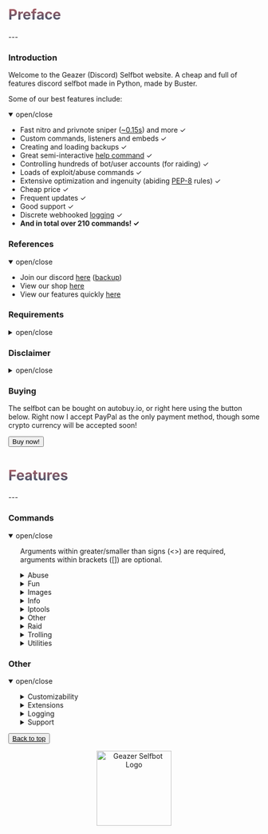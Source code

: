 <head>
    <script src="https://autobuy.io/js/embed.min.js"></script>
    <link rel="shortcut icon" href="favicon.ico" type="image/x-icon"/>
    <meta property="og:image" content="https://i.imgur.com/shO8dws.png"/>
</head>

<h1 name="top" style="background: -webkit-linear-gradient(#c45e62, #28526d); -webkit-background-clip: text; -webkit-text-fill-color: transparent;">Preface</h1>
---

<h3 name="introduction">Introduction</h3>
Welcome to the Geazer (Discord) Selfbot website. A cheap and full of features discord selfbot made in Python, made by Buster.

Some of our best features include:
<details open>
<summary>open/close</summary>
    <ul>
        <li> Fast nitro and privnote sniper (<a target="_blank" title="Snipe speeds" href="https://i.imgur.com/GZ8uR5W.png">~0.15s</a>) and more ✓ </li>
        <li> Custom commands, listeners and embeds ✓ </li>
        <li> Creating and loading backups ✓ </li>
        <li> Great semi-interactive <a target="_blank" title="Help command screenshots" href="https://imgur.com/a/MRppIAw">help command</a> ✓ </li>
        <li> Controlling hundreds of bot/user accounts (for raiding) ✓ </li>
        <li> Loads of exploit/abuse commands ✓ </li>
        <li> Extensive optimization and ingenuity (abiding <a target="_blank" title="PEP-8 definition" href="https://www.python.org/dev/peps/pep-0008/">PEP-8</a> rules) ✓ </li>
        <li> Cheap price ✓ </li>
        <li> Frequent updates ✓ </li>
        <li> Good support ✓ </li>
        <li> Discrete webhooked <a target="_blank" title="Webhook logging screenshot" href="https://i.imgur.com/8uR38X2.png">logging</a> ✓ </li>
        <li> <b>And in total over 210 commands! ✓</b> </li>
    </ul>
</details>

<h3 name="references">References</h3>
<details open>
<summary>open/close</summary>
    <ul>
        <li> Join our discord <a target="_blank" title="Support, suggestions, questions and more" href="https://discord.gg/ZGrYnNB">here</a> (<a target="_blank" title="Support, suggestions, questions and more" href="https://discord.gg/22fZqtp">backup</a>)</li>
        <li> View our shop <a target="_blank" title="My autobuy.io shop" href="https://autobuy.io/@Geazer-Selfbot/Product/a2bb2869-46d4-48af-8f49-08d842cf9dbd">here</a> </li>
        <li> View our features quickly <a target="_blank" title="Clear pastebin listing of commands" href="https://pastebin.com/raw/7f4RHTeH">here</a> </li>
    </ul>
</details>

<h3 name="requirements">Requirements</h3>
<details>
<summary>open/close</summary>
    <ul>
        <li>Python: <a target="_blank" title="Direct Python install" href="https://www.python.org/ftp/python/3.8.5/python-3.8.5-amd64.exe">Python 3.8.5</a> </li>
        <li>OS: Windows 10 (64-bit), Linux distro, MacOS </li>
        <li>Having joined <a target="_blank" title="Invite to our Discord" href="https://discord.gg/ZGrYnNB">our discord</a> </li>
        <li>Having an activation code (can be obtained after buying), is based on your HWID</li>
    </ul>
</details>

<h3 name="disclaimer">Disclaimer</h3>
<details>
<summary>open/close</summary>
    <ul>
    <li> Using a selfbot is <b>against</b> Discord's <a target="_blank" title="Discord article on Selfbots" href="https://support.discord.com/hc/en-us/articles/115002192352-Automated-user-accounts-">TOS</a>. Though I have made this selfbot very <b>discrete</b> by logging into a 
separate channel, and giving the option to disable embeds. You will <b>not</b> be banned,
    <b>unless</b> you get <b>reported with proof</b> (e.g screen of embed/you saying you used abusive commands). </li>
    </ul>
</details>

<h3 name="buying">Buying</h3>
The selfbot can be bought on autobuy.io, or right here using the button below. Right now I accept PayPal as the only payment method, though some crypto currency will be accepted soon!

<button class="button button" data-autobuy-product="a2bb2869-46d4-48af-8f49-08d842cf9dbd">Buy now!</button>

<h1 name="features" style="background: -webkit-linear-gradient(#c45e62, #28526d); -webkit-background-clip: text; -webkit-text-fill-color: transparent;">Features</h1>
---

<h3>Commands</h3>

<details open>
<summary> open/close </summary>
    <ul>
    <p> Arguments within greater/smaller than signs (<>) are required, arguments within brackets ([]) are optional. </p>
        <details>
        <summary> Abuse </summary>
        <ul>
        <p> Category with all abuse commands, these include discord exploits and should be used with caution </p>
            <li> channeloutage ⟶  Will send a load of emotes in a message that causes the reader to crash/lag </li>
            <li> charbypass ⟶  Will send a ~6000 char long message </li>
            <li> spamhelp ⟶  Spams the official help message in different languages to &lt;channel&gt; in &lt;guildid&gt; </li>
            <li> glitchdescription ⟶  Will glitch a channels topic/description by using a weird link </li>
            <li> maskmsg ⟶  Will hide a message inside another message. The last word will be the hidden word/link/mention etc </li>
            <li> bantoken ⟶  Will make a discord token invalid by uploading it to a public GitHub repo </li>
            <li> deleteaccount ⟶  Will DELETE someones discord account by using their &lt;token&gt; and &lt;password&gt; </li>
            <li> disableaccount ⟶  Will DISABLE someones discord account by using their &lt;token&gt; and &lt;password&gt; </li>
            <li> tokeninfo ⟶  Will show information about a token </li>
            <li> tokenspam ⟶  Will flash screen and changes settings of account by using its token </li>
            <li> destroyserver ⟶  Will destroy a server by banning users, deleting and creating channels/roles </li>
            <li> massban ⟶  Will attempt to ban everybody in specified &lt;guild_id&gt;, ids in [exclusions...] will be ignored </li>
            <li> masskick ⟶  Will attempt to kick everybody in specified &lt;guild_id&gt;, ids in [exclusions...] will be ignored </li>
            <li> massrename ⟶  Will attempt to rename everybody to &lt;nickname&gt; in specified &lt;guild_id&gt; </li>
            <li> crashcall ⟶  Base command for crashing calls </li>
            <ul>
                <li> start ⟶  Will start the callcrash by rapidly changing it's voice region. Works in DMs and groupchannels </li>
                <li> stop ⟶  Will stop the callcrash. If command doesn't respond, try again in a different channel </li>
            </ul>
            <li> channel ⟶  Base command for creating or removing a lot of channels in a guild </li>
            <ul>
                <li> create ⟶  Will spam create specified amount of either tc or vc with specified name </li>
                <li> remove ⟶  Will attempt to remove specified amount of channels in a guild </li>
            </ul>
            <li> role ⟶  Base command for creating or removing a lot of roles in a guild </li>
            <ul>
                <li> add ⟶  Will attempt to add &lt;amount&gt; of roles to &lt;member&gt;, can filter by &lt;name&gt; </li>
                <li> create ⟶  Will create &lt;amount&gt; roles with random a colour named &lt;name&gt; </li>
                <li> remove ⟶  Will attempt to remove specified amount of roles in a guild </li>
            </ul>
            <li> webhook ⟶  Base command for doing stuff with discord webhooks </li>
            <ul>
                <li> delete2 ⟶  Will delete any webhook using it's URL </li>
                <li> spam_stop ⟶  Will stop the webhook spam </li>
                <li> send ⟶  Will send a message with the created webhook, works from anywhere in discord </li>
                <li> create2 ⟶  Will spam create webhooks on channels exceeding the 10 wh cap </li>
                <li> spam_start ⟶  Will spam insults with the created webhook as random guild members </li>
                <li> delete ⟶  Will delete all webhooks on a specific channel </li>
                <li> send2 ⟶  Will create a partial webhook from a wh URL and send messages with it </li>
                <li> create ⟶  Will create a webhook for the current channel, can be used to send messages with </li>
            </ul>
            <li> blocked ⟶  Base command for sending messages to blocked users </li>
            <ul>
                <li> setid ⟶  Will set the (DM) channel to send messages to </li>
                <li> send ⟶  Will send a message to user that is blocked </li>
            </ul>
            <li> email ⟶  Base command for adding emails and spamming targets with them </li>
            <ul>
                <li> spam ⟶  Will spam &lt;target&gt; with &lt;amount&gt; emails containing &lt;message&gt; </li>
                <li> add ⟶  Will add a email to the list of possible emails used to spam with </li>
                <li> remove ⟶  Will remove a email from the list of possible emails used to spam with </li>
                <li> list ⟶  Will log all the email:password email combinations </li>
            </ul>
        </ul>
        </details>
        <details>
        <summary> Fun </summary>
        <ul>
        <p> Category with fun commands, these are mostly text based </p>
            <li> rembed ⟶  Will send an embed with &lt;title&gt; and &lt;description&gt;, who's colour will change every 3 seconds </li>
            <li> genhtml ⟶  dook </li>
            <li> meme ⟶  Returns a random meme/post from [subreddit=memes] </li>
            <li> nitro ⟶  Will generate &lt;amount&gt; random discord nitro codes </li>
            <li> invite ⟶  Will generate &lt;amount&gt; random discord invites </li>
            <li> worm ⟶  Will send your &lt;message&gt; &lt;amount&gt; times in the form of a wave </li>
            <li> dice ⟶  Will send a random dice image </li>
            <li> fact ⟶  Will send a random useless fact </li>
            <li> emojify ⟶  Will send a message joining your input with &lt;emote&gt; </li>
            <li> embed ⟶  Will allow you to specify certain embed parts </li>
            <li> furrify ⟶  Will convert your &lt;message&gt; into a cancerous incel message </li>
            <li> combine ⟶  Will combine &lt;word1&gt; and &lt;word2&gt; into one word </li>
            <li> novowel ⟶  Will send a &lt;message&gt; with all vowels removed from your input </li>
            <li> letterreplace ⟶  Will replace &lt;letter1&gt; with &lt;letter2&gt; in &lt;message&gt; </li>
            <li> binary ⟶  Will convert your &lt;message&gt; to binary (1s and 0s) </li>
            <li> 1337 ⟶  Will send your &lt;message&gt; as leet (unreadable) </li>
            <li> uni ⟶  Will send bold letters for each letter/number/!? in your &lt;message&gt; </li>
            <li> gif ⟶  Will send dancing letters in gifs for each letter/number/!@$& of your &lt;message&gt; </li>
            <li> invis ⟶  Will convert each letter from your input to be invisible </li>
            <li> reverse ⟶  Will send the input &lt;message&gt; reversed </li>
            <li> ascii ⟶  Will convert your &lt;message&gt; to look like ascii art </li>
            <li> edit ⟶  Will edit &lt;message&gt; to show a new letter </li>
            <li> lmgtfy ⟶  Will send a let me google that for the &lt;message&gt; </li>
            <li> poll ⟶  Will create poll with the &lt;message&gt; </li>
            <li> 8ball ⟶  Will pick a random response from a list </li>
            <li> notfunny ⟶  Will send a not funny message (~2100 chars) </li>
            <li> editnick ⟶  Base command for editing through a nickname untill stopped </li>
            <ul>
                <li> stop ⟶  Will stop the editnick and return to the old nickname </li>
                <li> start ⟶  Will loop through &lt;nickname&gt; and reveal a new letter every second and reset untill stopped </li>
            </ul>
            <li> snipe ⟶  Will send the latest deleted message from any guild channel </li>
            <li> cyclestatus ⟶  Base command for cycling through a set of statuses periodically </li>
            <ul>
                <li> start ⟶  Will cycle trough a list of &lt;statuses&gt; and change every &lt;interval&gt; seconds untill stopped </li>
                <li> stop ⟶  Will stop the cyclestatus listener </li>
            </ul>
            <li> joke ⟶  Base command for sending jokes </li>
            <ul>
                <li> programming ⟶  Will send a random programming related joke from [this website](https://sv443.net/jokeapi) </li>
                <li> dad ⟶  Will send a random dad joke from [this website](https://icanhazdadjoke.com) </li>
                <li> misc ⟶  Will send a random miscellaneous joke from [this website](https://sv443.net/jokeapi) </li>
                <li> dark ⟶  Will send a random dark joke from [this website](https://sv443.net/jokeapi) </li>
                <li> pun ⟶  Will send a random pun joke from [this website](https://sv443.net/jokeapi) </li>
            </ul>
        </ul>
        </details>
        <details>
        <summary> Images </summary>
        <ul>
        <p> Category will all commands that allow images as input and will return a modified result </p>
            <li> whowouldwin ⟶  Will send an image with the profile pictures of &lt;user1&gt; and &lt;user2&gt; </li>
            <li> avatar ⟶  Will send a enlarged users avatar in chat </li>
            <li> spongebob ⟶  Will send an image of mocking spongebob or with &lt;message&gt; </li>
            <li> cat ⟶  Will send a random cat image </li>
            <li> dog ⟶  Will send a random dog image </li>
            <li> random_screen ⟶  Will send a random screen from prnt.sc, not guaranteed to contain anything </li>
            <li> phcomment ⟶  Will send an image containing a pornhub comment by the &lt;user&gt; saying &lt;message&gt; </li>
            <li> changemymind ⟶  Will send an image with in the change my mind meme saying &lt;message&gt; </li>
            <li> magik ⟶  Base command for magikyzing user profile pictures and other images </li>
            <ul>
                <li> user ⟶  Will send the &lt;user&gt;'s profile picture magikized with &lt;intensity&gt; </li>
                <li> image ⟶  Will send the &lt;link&gt;'s image magikized with &lt;intensity&gt; </li>
            </ul>
            <li> blurpify ⟶  Base command for blurpifying user profile pictures and other images </li>
            <ul>
                <li> user ⟶  Will send the &lt;user&gt;'s users profile picture blurpified </li>
                <li> image ⟶  Will send the &lt;link&gt;'s image blurpified </li>
            </ul>
            <li> deepfry ⟶  Base command for deepfrying user profile pictures and other images </li>
            <ul>
                <li> user ⟶  Will send the &lt;user&gt;'s profile picture deepfried </li>
                <li> image ⟶  Will send the &lt;link&gt;'s image deepfried </li>
            </ul>
            <li> tweet ⟶  Base command for sending tweets as trump or normal </li>
            <ul>
                <li> normal ⟶  Will send an image with the input text as a tweet </li>
                <li> trump ⟶  Will send an image with the input text as a tweet </li>
            </ul>
        </ul>
        </details>
        <details>
        <summary> Info </summary>
        <ul>
        <p> All commands that provide info on a specific subject </p>
            <li> movieinfo ⟶  Will return movie or series info by &lt;query&gt; </li>
            <li> covidinfo ⟶  Will return some data regarding the SARS-CoV-2 virus </li>
            <li> weatherinfo ⟶  Will return weather info by &lt;city&gt; </li>
            <li> processinfo ⟶  Will show some process info of your selfbot instance </li>
            <li> channelinfo ⟶  Will show all channels in a guild and send it to logging channel </li>
            <li> roleinfo ⟶  Will show information about the specified &lt;role&gt; </li>
            <li> serverinfo ⟶  Will display some information about a server in your logging channel </li>
            <li> userinfo ⟶  Will show the specified &lt;user&gt;s account data </li>
            <li> emojiinfo ⟶  Will list all the emotes in a server </li>
            <li> usageinfo ⟶  Will show the top 10 most used commands by you in a graph </li>
        </ul>
        </details>
        <details>
        <summary> Iptools </summary>
        <ul>
        <p> Category for all commands that have to do with IPs </p>
            <li> ipinfo ⟶  Will display information about &lt;host&gt; </li>
            <li> unshorten ⟶  Wil unshorten ad.fly, sh.st and adfoc.us links </li>
            <li> icmpping ⟶  Will ping &lt;host&gt; using ICMP packets </li>
            <li> tcpping ⟶  Will ping &lt;host&gt; on port &lt;port&gt; using TCP packets </li>
            <li> dnsresolve ⟶  Will resolve a DNS by hostname </li>
            <li> showheaders ⟶  Will show the HTTP headers that your client sends when connecting to a webserver </li>
            <li> portscan ⟶  Will scan the common ports of a &lt;host&gt; </li>
            <li> traceroute ⟶  Will determine what servers data traverses through before reaching the &lt;host&gt; </li>
            <li> maclookup ⟶  Will search for the manufacturer of a product based on it's &lt;mac&gt; address </li>
            <li> screenwebsite ⟶  Will send a screenshot of a website with the provided &lt;url&gt; </li>
            <li> proxies ⟶  Base command for sending txt files containing proxies </li>
            <ul>
                <li> http ⟶  Scrapes HTTP proxies (IP:PORT) and sends the file in chat </li>
                <li> https ⟶  Scrapes HTTPS proxies (IP:PORT) and sends the file in chat </li>
                <li> socks4 ⟶  Scrapes socks4 proxies (IP:PORT) and sends the file in chat </li>
                <li> socks5 ⟶  Scrapes socks5 proxies (IP:PORT) and sends the file in chat </li>
            </ul>
        </ul>
        </details>
        <details>
        <summary> Other </summary>
        <ul>
        <p> Category for all commands without a specific category </p>
            <li> eval ⟶  Will evaluate python code, with discord.py env variables in place </li>
            <li> declineall ⟶  Will decline all incoming friend requests </li>
            <li> fakeperson ⟶  Will generate a random person with &lt;nationality&gt; and &lt;gender&gt; </li>
            <li> getavatars ⟶  Will scrape all avatars in a guild for the random avatars list </li>
            <li> getemojis ⟶  Will scrape all emojis from &lt;fromguildid&gt; guild and add them to &lt;toguildid&gt; guild </li>
            <li> getfiles ⟶  Will scrape &lt;limit&gt; files with the by you specified [filetypes...] in the current channel </li>
            <li> settings ⟶  Base command for changing your selfbot settings </li>
            <ul>
                <li> dmlog ⟶  Will enable/disable logging deleted/edited messages in dms </li>
                <li> embed ⟶  Will enable or disable sending some command output in embeds. </li>
                <li> guildlog ⟶  Will enable/disable logging deleted/edited messages in dms </li>
                <li> prefix ⟶  Will change your current prefix to &lt;prefix&gt; </li>
                <li> sniping ⟶  Will enable or disable sniping discordgifts, privnotes, tokens and giveaways </li>
            </ul>
            <li> cc ⟶  Base command for adding/removing/listing all the custom commands </li>
            <ul>
                <li> add ⟶  Will add the custom command named &lt;command_name&gt; sending &lt;content&gt; </li>
                <li> remove ⟶  Will remove the custom command named &lt;command_name&gt;  </li>
                <li> list ⟶  Will list all the custom commands </li>
            </ul>
            <li> backup ⟶  Base command for making and loading backups </li>
            <ul>
                <li> make ⟶  Sub-base command for backing up friends, blocked users and joined servers </li>
                <ul>
                    <li> friends ⟶  Will create a backup of all your friends in a txt file as ids </li>
                    <li> blocked ⟶  Will create a backup of all your blocked users in a txt file as ids </li>
                    <li> servers ⟶  Will create a backup of all your joined servers in a txt file as invites </li>
                </ul>
                <li> load ⟶  Sub-base command for adding backed up friends, blocking blocked users and joining servers </li>
                <ul>
                    <li> friends ⟶  Will add all friends from the backed up txt file </li>
                    <li> blocked ⟶  Will block all users from the backed up txt file </li>
                    <li> servers ⟶  Will join all servers from the backed up txt file </li>
                </ul>
            </ul>
        </ul>
        </details>
        <details>
        <summary> Raid </summary>
        <ul>
        <p> Category with all the raid commands, use these with caution </p>
            <li> raid ⟶  Base command for logging and and logging out all the raid accounts </li>
            <ul>
                <li> logout ⟶  Will log out all the raid user instances </li>
                <li> remove ⟶  Will remove a id:token entry from the token list by [ids...] </li>
                <li> login ⟶  Will log in all the raid user accounts from the user account, they will also join your logging guild </li>
                <li> amount ⟶  Will give the amount of id:token combinations </li>
                <li> add ⟶  Will add tokens to the list of useraccounts that can be used to log in </li>
            </ul>
        </ul>
        </details>
        <details>
        <summary> Trolling </summary>
        <ul>
        <p> Category will all trolling commands, some should be used with caution </p>
            <li> glitchzalgo ⟶  Will send a glitched zalgo message </li>
            <li> virus ⟶  Will send an editing virus message </li>
            <li> killpresident ⟶  You should use this command in a big server 😂 </li>
            <li> stfu ⟶  Will send an editing stfu message </li>
            <li> noonecares ⟶  Will send an editing no one cares message </li>
            <li> 911 ⟶  Will send an editing 911 image </li>
            <li> cum ⟶  Will send an editing masturbating image 😳 </li>
            <li> tokencalc ⟶  Will calculate someones discord token (last parts random) </li>
            <li> react ⟶  Will react to the last &lt;amount&gt; messages with [emojis...] </li>
            <li> fakeembed ⟶  Will send your &lt;link&gt; + and embed with &lt;description&gt; and &lt;thumbnail&gt; </li>
            <li> glitchmention ⟶  Will send a &lt;length&gt; long mention looking message </li>
            <li> typing ⟶  Will make it look like you are typing indefinitely </li>
            <li> freenitro ⟶  Will send an embedded gif that if added to favourites will send the customurl gif instead. Use Discord CDN links </li>
            <li> editpos ⟶  Will send a &lt;message&gt; with glitched edited tag </li>
            <li> massping ⟶  Will massping everybody in the guild </li>
            <li> spam ⟶  Will send &lt;message&gt; &lt;amount&gt; times in a row </li>
            <li> uclone ⟶  Will copy &lt;user&gt;'s pfp/username in DM and role in a guild </li>
            <li> blank ⟶  Base command for sending ~2000 char long whitespace message </li>
            <ul>
                <li> guild ⟶  Will send a ~2000 blank after every message in a guild </li>
            </ul>
            <li> noleave ⟶  Base command for instantly adding users back after leaving a group channel </li>
            <ul>
                <li> start ⟶  Will instantly add the &lt;user&gt; back to the group channel upon leaving </li>
                <li> stop ⟶  Will allow user to leave the group channel again </li>
            </ul>
            <li> nojoin ⟶  Base command for instantly kicking a user upon being added to a group </li>
            <ul>
                <li> stop ⟶  Will allow a user to join the group again </li>
                <li> start ⟶  Will instantly kick the &lt;user&gt; from the group channel upon joining </li>
            </ul>
            <li> annoy ⟶  Base command for reacting to messages with emoji's </li>
            <ul>
                <li> user ⟶  Will react with [emojis...] to every message by &lt;user&gt; </li>
                <li> guild ⟶  Will attempt to react with [emojis...] to every message in current guild </li>
                <li> stop ⟶  Will stop all annoy listeners </li>
            </ul>
            <li> copy ⟶  Base command for copying users messages or channels messages </li>
            <ul>
                <li> user ⟶  Will copy every &lt;user&gt;'s message by default, else it will send the provided &lt;message&gt; </li>
                <li> channel ⟶  Will copy everybody in &lt;channel&gt; by default, else it will send the provided &lt;message&gt; </li>
                <li> stop ⟶  Will stop all copy listeners </li>
            </ul>
            <li> step ⟶  Base command for stepping through messages and stopping that listener </li>
            <ul>
                <li> user ⟶  Will step through &lt;message&gt; by sending it word for word after every message by &lt;user&gt; </li>
                <li> stop ⟶  Will stop all step listeners </li>
            </ul>
            <li> automute ⟶  Base command for automuting members </li>
            <ul>
                <li> start ⟶  Will automatically mute &lt;member&gt; after a unmute </li>
                <li> stop ⟶  Will stop the automute listener </li>
            </ul>
            <li> autodeafen ⟶  Base command for automuting members </li>
            <ul>
                <li> start ⟶  Will automatically deafen &lt;member&gt; after a undeafen </li>
                <li> stop ⟶  Will stop the autodeafen listener </li>
            </ul>
        </ul>
        </details>
        <details>
        <summary> Utilities </summary>
        <ul>
        <p> Category with all useful commands, this mostly includes informative actions </p>
            <li> youtubesearch ⟶  Will &lt;search&gt; for a video on YouTube by given title </li>
            <li> tobtc ⟶  Will convert provided &lt;currency&gt; to it's bitcoin equivalent </li>
            <li> charcount ⟶  Will return the amount of chars, words and paragraphs in your &lt;message&gt; </li>
            <li> btc ⟶  Will convert a bitcoin to the provided currency equivalent </li>
            <li> create_group ⟶  Will create a group channel with [users...] if they are on your friendslist </li>
            <li> report ⟶  Will send a report to discord Trust & Safety </li>
            <li> commandtimer ⟶  Will use &lt;command&gt; every &lt;interval&gt; seconds &lt;amount&gt; times </li>
            <li> timer ⟶  Will count down from &lt;_time&gt; and update in an embed every &lt;interval&gt; seconds </li>
            <li> tinyurl ⟶  Will generate a tinyurl link from &lt;link&gt; </li>
            <li> charinfo ⟶  Will send info about your &lt;message&gt; unicode </li>
            <li> urban ⟶  Will search your &lt;query&gt; on urban dictionary and send definition </li>
            <li> reload ⟶  Will reload all the cogs </li>
            <li> exportchat ⟶  Will backup the latest &lt;limit&gt; messages in the current channel to a txt file </li>
            <li> viewbot ⟶  Will have &lt;amount&gt; bots viewing &lt;link&gt; </li>
            <li> google ⟶  Will search google by &lt;query&gt; and return results as links </li>
            <li> purge ⟶  Will delete &lt;amount&gt; of messages send by you (cap 300), filtering with [keywords...] </li>
            <li> q ⟶  Will quickly delete [amount] messages send by you </li>
            <li> rand ⟶  Will send a random number between &lt;num1&gt; and &lt;num2&gt; </li>
            <li> passgen ⟶  Will generate a &lt;length&gt; long password </li>
            <li> logout ⟶  Will log out the selfbot </li>
            <li> reboot ⟶  Will restart the selfbot </li>
            <li> reverse_search ⟶  Will reverse image search the &lt;user&gt; profile picture </li>
            <li> loop ⟶  Base command for looping messages </li>
            <ul>
                <li> stop ⟶  Will stop the currently playing loop function </li>
                <li> start ⟶  Will start the loop function with the given &lt;delay&gt; and &lt;message&gt; </li>
            </ul>
            <li> dstatus ⟶  Base command for changing your discord status </li>
            <ul>
                <li> listening ⟶  Will change your status to listening to &lt;message&gt; </li>
                <li> watching ⟶  Will change your status to watching &lt;message&gt; </li>
                <li> streaming ⟶  Will change your status to streaming &lt;message&gt; with link &lt;stream_url&gt; </li>
                <li> playing ⟶  Will change your status playing &lt;message&gt; </li>
            </ul>
            <li> autodel ⟶  Base command for automatically deleting messages over a limit </li>
            <ul>
                <li> start ⟶  Will delete any messages send by you over the provided &lt;limit&gt; </li>
                <li> stop ⟶  Will stop the autodelete messages </li>
            </ul>
            <li> clistener ⟶  Base command for adding custom listeners for words, that are logged in a separate wh </li>
            <ul>
                <li> start ⟶  Will start a custom listener for specified words </li>
                <li> stop ⟶  Will stop all custom listeners </li>
            </ul>
            <li> afkmode ⟶  Base command for on/off afkmode which will auto reply to mentions </li>
            <ul>
                <li> start ⟶  Will start the afkmode, autoreplying to mentions with &lt;message&gt; </li>
                <li> stop ⟶  Will stop the afkmode </li>
            </ul>
            <li> invisible ⟶  Base command for making your username/pfp blank, and reverting that </li>
            <ul>
                <li> start ⟶  Will change your username and pfp to be blank </li>
                <li> stop ⟶  Will change your username and pfp back to original </li>
            </ul>
        </ul>
        </details>
    </ul>
</details>

### Other
<details open>
<summary>open/close</summary>
    <ul>
        <details>
            <summary>Customizability</summary>
            <ul>
                <li> The embed colour, footer icon and text and autodelete time are customizable </li>
                <li> The prefix is custamizable </li>
                <li> Enabling/disabling sniping is optional </li>
            </ul>
        </details>
        <details>
            <summary>Extensions</summary>
            <ul>
                <li> I have made 2 optional extensions. This includes the Moderation (8 commands) and the NSFW extension (2 commands).
                They can be downloaded in our guild upon buying the selfbot. </li>
            </ul>
        </details>
        <details>
            <summary>Logging</summary>
            <ul>
                <li> All logging is done discretely in a by you chosen guilds sytem channel. A webhook is created that will
                send what actions are being done, or some command output and more. </li>
            </ul>
        </details>
        <details>
            <summary>Support</summary>
            <ul>
                <li> You can create a ticket in <a target="_blank" href="https://discord.gg/ZGrYnNB">our discord</a> where we will provide great support
                ASAP. The discord server also contains a FAQ page, where most of your questions will be answered. So make sure to check that out! </li>
            </ul>
        </details>
    </ul>
</details>

<button class="button button"><a style="color: black;" href="#top">Back to top</a></button>

<p align="center">
    <img alt="Geazer Selfbot Logo" src="https://i.imgur.com/UsrLN7k.gif" width="150" height="150" />
</p>
